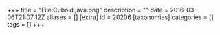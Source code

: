 +++
title = "File:Cuboid java.png"
description = ""
date = 2016-03-06T21:07:12Z
aliases = []
[extra]
id = 20206
[taxonomies]
categories = []
tags = []
+++


